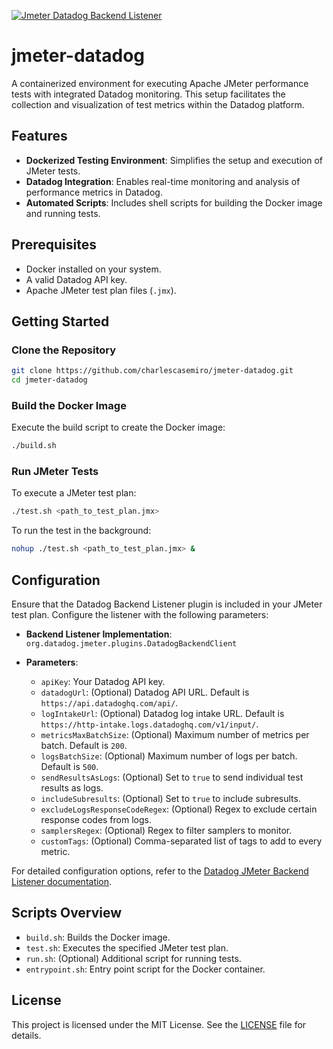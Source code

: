 [![Jmeter Datadog Backend Listener](https://tse2.mm.bing.net/th?id=OIP.hIfLVwDBXL7KbjJ-g2ozggHaFU\&pid=Api)](https://awesomeopensource.com/project/DataDog/jmeter-datadog-backend-listener)

# jmeter-datadog

A containerized environment for executing Apache JMeter performance tests with integrated Datadog monitoring. This setup facilitates the collection and visualization of test metrics within the Datadog platform.

## Features

* **Dockerized Testing Environment**: Simplifies the setup and execution of JMeter tests.
* **Datadog Integration**: Enables real-time monitoring and analysis of performance metrics in Datadog.
* **Automated Scripts**: Includes shell scripts for building the Docker image and running tests.

## Prerequisites

* Docker installed on your system.
* A valid Datadog API key.
* Apache JMeter test plan files (`.jmx`).

## Getting Started

### Clone the Repository

```bash
git clone https://github.com/charlescasemiro/jmeter-datadog.git
cd jmeter-datadog
```

### Build the Docker Image

Execute the build script to create the Docker image:

```bash
./build.sh
```

### Run JMeter Tests

To execute a JMeter test plan:

```bash
./test.sh <path_to_test_plan.jmx>
```

To run the test in the background:

```bash
nohup ./test.sh <path_to_test_plan.jmx> &
```

## Configuration

Ensure that the Datadog Backend Listener plugin is included in your JMeter test plan. Configure the listener with the following parameters:

* **Backend Listener Implementation**: `org.datadog.jmeter.plugins.DatadogBackendClient`
* **Parameters**:

  * `apiKey`: Your Datadog API key.
  * `datadogUrl`: (Optional) Datadog API URL. Default is `https://api.datadoghq.com/api/`.
  * `logIntakeUrl`: (Optional) Datadog log intake URL. Default is `https://http-intake.logs.datadoghq.com/v1/input/`.
  * `metricsMaxBatchSize`: (Optional) Maximum number of metrics per batch. Default is `200`.
  * `logsBatchSize`: (Optional) Maximum number of logs per batch. Default is `500`.
  * `sendResultsAsLogs`: (Optional) Set to `true` to send individual test results as logs.
  * `includeSubresults`: (Optional) Set to `true` to include subresults.
  * `excludeLogsResponseCodeRegex`: (Optional) Regex to exclude certain response codes from logs.
  * `samplersRegex`: (Optional) Regex to filter samplers to monitor.
  * `customTags`: (Optional) Comma-separated list of tags to add to every metric.

For detailed configuration options, refer to the [Datadog JMeter Backend Listener documentation](https://docs.datadoghq.com/integrations/jmeter/).

## Scripts Overview

* `build.sh`: Builds the Docker image.
* `test.sh`: Executes the specified JMeter test plan.
* `run.sh`: (Optional) Additional script for running tests.
* `entrypoint.sh`: Entry point script for the Docker container.

## License

This project is licensed under the MIT License. See the [LICENSE](LICENSE) file for details.
